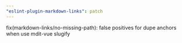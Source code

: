 ```yaml
---
"eslint-plugin-markdown-links": patch
---
```


fix(markdown-links/no-missing-path): false positives for dupe anchors when use mdit-vue slugify
